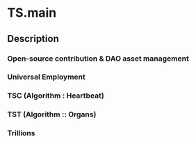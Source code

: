 # TS.main
## Description

### Open-source contribution & DAO asset management

### Universal Employment

###  TSC (Algorithm : Heartbeat)

###  TST (Algorithm :: Organs)

###  Trillions
